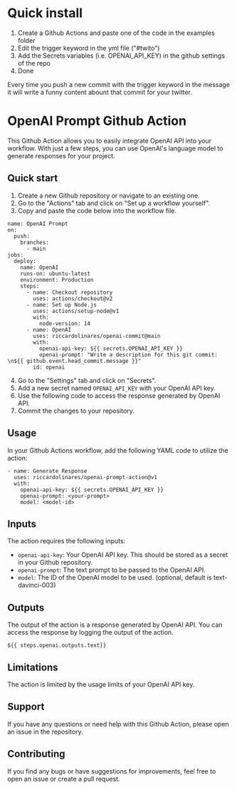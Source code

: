 # Quick install

1. Create a Github Actions and paste one of the code in the examples folder
2. Edit the trigger keyword in the yml file ("#twito")
3. Add the Secrets variables (i.e. OPENAI_API_KEY) in the github settings of the repo
4. Done

Every time you push a new commit with the trigger keyword in the message it will write a funny content abount that commit for your twitter.

# OpenAI Prompt Github Action
This Github Action allows you to easily integrate OpenAI API into your workflow. With just a few steps, you can use OpenAI's language model to generate responses for your project.

## Quick start
1. Create a new Github repository or navigate to an existing one.
2. Go to the "Actions" tab and click on "Set up a workflow yourself".
3. Copy and paste the code below into the workflow file.
```
name: OpenAI Prompt
on:
  push:
    branches:
      - main
jobs:
  deploy:
    name: OpenAI
    runs-on: ubuntu-latest
    environment: Production
    steps:
      - name: Checkout repository
        uses: actions/checkout@v2
      - name: Set up Node.js
        uses: actions/setup-node@v1
        with:
          node-version: 14
      - name: OpenAI
        uses: riccardolinares/openai-commit@main
        with:
          openai-api-key: ${{ secrets.OPENAI_API_KEY }}
          openai-prompt: "Write a description for this git commit: \n${{ github.event.head_commit.message }}"
        id: openai
```
4. Go to the "Settings" tab and click on "Secrets".
5. Add a new secret named `OPENAI_API_KEY` with your OpenAI API key.
6. Use the following code to access the response generated by OpenAI API.
7. Commit the changes to your repository.

## Usage
In your Github Actions workflow, add the following YAML code to utilize the action:

```
- name: Generate Response
  uses: riccardolinares/openai-prompt-action@v1
  with:
    openai-api-key: ${{ secrets.OPENAI_API_KEY }}
    openai-prompt: <your-prompt>
    model: <model-id>
```

## Inputs
The action requires the following inputs:

- `openai-api-key`: Your OpenAI API key. This should be stored as a secret in your Github repository.
- `openai-prompt`: The text prompt to be passed to the OpenAI API.
- `model`: The ID of the OpenAI model to be used. (optional, default is text-davinci-003)

## Outputs
The output of the action is a response generated by OpenAI API. You can access the response by logging the output of the action.
```
${{ steps.openai.outputs.text}}
```



## Limitations
The action is limited by the usage limits of your OpenAI API key.

## Support
If you have any questions or need help with this Github Action, please open an issue in the repository.

## Contributing
If you find any bugs or have suggestions for improvements, feel free to open an issue or create a pull request.
